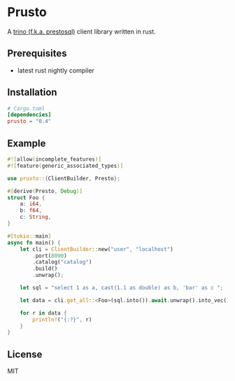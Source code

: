 # Prusto

A [trino (f.k.a. prestosql)](https://trino.io/) client library written in rust.


## Prerequisites
 - latest rust nightly compiler
 

## Installation 

```toml
# Cargo.toml
[dependencies]
prusto = "0.4"
```

## Example

```rust
#![allow(incomplete_features)]
#![feature(generic_associated_types)]

use prusto::{ClientBuilder, Presto};

#[derive(Presto, Debug)]
struct Foo {
    a: i64,
    b: f64,
    c: String,
}

#[tokio::main]
async fn main() {
    let cli = ClientBuilder::new("user", "localhost")
        .port(8090)
        .catalog("catalog")
        .build()
        .unwrap();

    let sql = "select 1 as a, cast(1.1 as double) as b, 'bar' as c ";

    let data = cli.get_all::<Foo>(sql.into()).await.unwrap().into_vec();

    for r in data {
        println!("{:?}", r)
    }
}
```


## License

MIT
